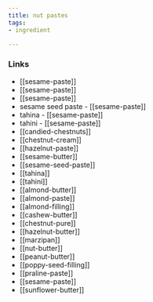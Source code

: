 ```yaml
---
title: nut pastes
tags:
- ingredient

---
```



### Links

* [[sesame-paste]]
* [[sesame-paste]]
* [[sesame-paste]]
* sesame seed paste - [[sesame-paste]]
* tahina - [[sesame-paste]]
* tahini - [[sesame-paste]]
* [[candied-chestnuts]]
* [[chestnut-cream]]
* [[hazelnut-paste]]
* [[sesame-butter]]
* [[sesame-seed-paste]]
* [[tahina]]
* [[tahini]]
* [[almond-butter]]
* [[almond-paste]]
* [[almond-filling]]
* [[cashew-butter]]
* [[chestnut-pure]]
* [[hazelnut-butter]]
* [[marzipan]]
* [[nut-butter]]
* [[peanut-butter]]
* [[poppy-seed-filling]]
* [[praline-paste]]
* [[sesame-paste]]
* [[sunflower-butter]]
